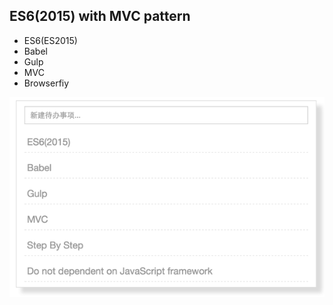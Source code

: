 ## ES6(2015) with MVC pattern

- ES6(ES2015)
- Babel
- Gulp
- MVC
- Browserfiy


![截图](dist/images/mvc_hand_by_hand.png)
